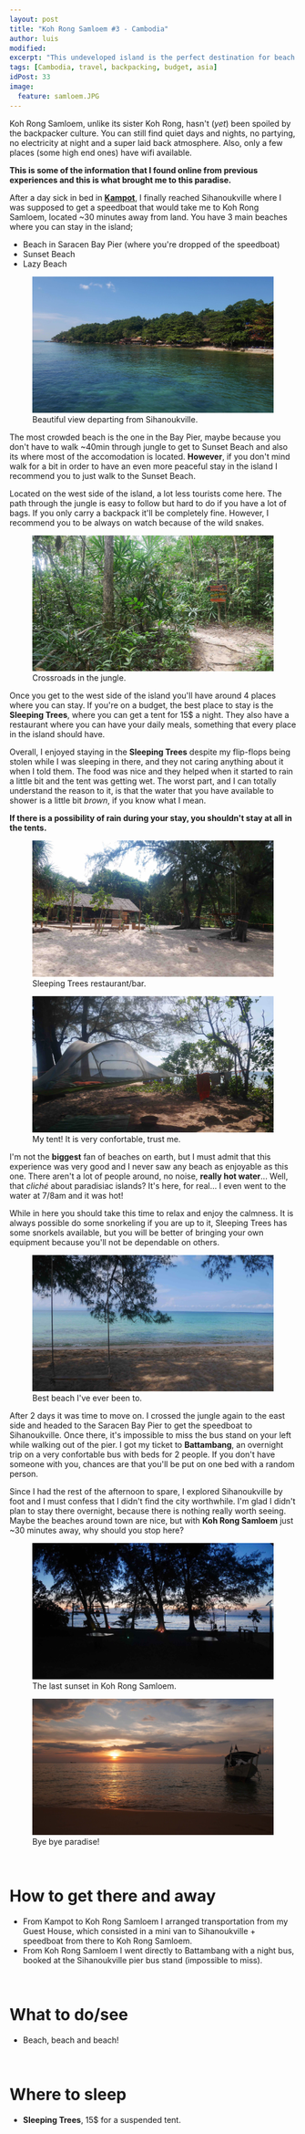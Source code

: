 ```yaml
---
layout: post
title: "Koh Rong Samloem #3 - Cambodia"
author: luis
modified:
excerpt: "This undeveloped island is the perfect destination for beach lovers. You won't have electricity at all times or wifi, but you will have the most perfect beach that you can find in Cambodia."
tags: [Cambodia, travel, backpacking, budget, asia]
idPost: 33
image:
  feature: samloem.JPG
---
```


Koh Rong Samloem, unlike its sister Koh Rong, hasn't (<i>yet</i>) been spoiled by the backpacker culture. You can still find quiet days and nights, no partying, no electricity at night and a super laid back atmosphere. Also, only a few places (some high end ones) have wifi available.

<b><highlight><middle>This is some of the information that I found online from previous experiences and this is what brought me to this paradise.</middle></highlight></b>

After a day sick in bed in <b><a href="{{site.url}}/KepKampot" target="_blank">Kampot</a></b>, I finally reached Sihanoukville where I was supposed to get a speedboat that would take me to Koh Rong Samloem, located ~30 minutes away from land. You have 3 main beaches where you can stay in the island;

<ul>
<li>Beach in Saracen Bay Pier (where you're dropped of the speedboat)</li>
<li>Sunset Beach</li>
<li>Lazy Beach</li>
</ul>

<figure>
	<a href="../images/cambodia/samloem/samloem1.JPG"><img src="../images/cambodia/samloem/samloem1.JPG"></a>
	<figcaption>Beautiful view departing from Sihanoukville.</figcaption>
</figure>

The most crowded beach is the one in the Bay Pier, maybe because you don't have to walk ~40min through jungle to get to Sunset Beach and also its where most of the accomodation is located. <b>However</b>, if you don't mind walk for a bit in order to have an even more peaceful stay in the island I recommend you to just walk to the Sunset Beach.

Located on the west side of the island, a lot less tourists come here. The path through the jungle is easy to follow but hard to do if you have a lot of bags. If you only carry a backpack it'll be completely fine. However, I recommend you to be always on watch because of the wild snakes.

<figure>
	<a href="../images/cambodia/samloem/samloem2.JPG"><img src="../images/cambodia/samloem/samloem2.JPG"></a>
	<figcaption>Crossroads in the jungle.</figcaption>
</figure>

Once you get to the west side of the island you'll have around 4 places where you can stay. If you're on a budget, the best place to stay is the <b>Sleeping Trees</b>, where you can get a tent for 15$ a night. They also have a restaurant where you can have your daily meals, something that every place in the island should have.

Overall, I enjoyed staying in the <b>Sleeping Trees</b> despite my flip-flops being stolen while I was sleeping in there, and they not caring anything about it when I told them. The food was nice and they helped when it started to rain a little bit and the tent was getting wet. The worst part, and I can totally understand the reason to it, is that the water that you have available to shower is a little bit <i>brown</i>, if you know what I mean.

<b><highlight><middle>If there is a possibility of rain during your stay, you shouldn't stay at all in the tents.</middle></highlight></b>

<figure>
	<a href="../images/cambodia/samloem/samloem4.JPG"><img src="../images/cambodia/samloem/samloem4.JPG"></a>
	<figcaption>Sleeping Trees restaurant/bar.</figcaption>
</figure>

<figure>
	<a href="../images/cambodia/samloem/samloem3.JPG"><img src="../images/cambodia/samloem/samloem3.JPG"></a>
	<figcaption>My tent! It is very confortable, trust me.</figcaption>
</figure>

I'm not the <b>biggest</b> fan of beaches on earth, but I must admit that this experience was very good and I never saw any beach as enjoyable as this one. There aren't a lot of people around, no noise, <b>really hot water</b>... Well, that <i>cliché</i> about paradisiac islands? It's here, for real... I even went to the water at 7/8am and it was hot!

While in here you should take this time to relax and enjoy the calmness. It is always possible do some snorkeling if you are up to it, Sleeping Trees has some snorkels available, but you will be better of bringing your own equipment because you'll not be dependable on others.

<figure>
	<a href="../images/cambodia/samloem/samloem5.JPG"><img src="../images/cambodia/samloem/samloem5.JPG"></a>
	<figcaption>Best beach I've ever been to.</figcaption>
</figure>

After 2 days it was time to move on. I crossed the jungle again to the east side and headed to the Saracen Bay Pier to get the speedboat to Sihanoukville. Once there, it's impossible to miss the bus stand on your left while walking out of the pier. I got my ticket to <b>Battambang</b>, an overnight trip on a very confortable bus with beds for 2 people. If you don't have someone with you, chances are that you'll be put on one bed with a random person.

Since I had the rest of the afternoon to spare, I explored Sihanoukville by foot and I must confess that I didn't find the city worthwhile. I'm glad I didn't plan to stay there overnight, because there is nothing really worth seeing. Maybe the beaches around town are nice, but with <b>Koh Rong Samloem</b> just ~30 minutes away, why should you stop here?

<figure>
	<a href="../images/cambodia/samloem/samloem6.JPG"><img src="../images/cambodia/samloem/samloem6.JPG"></a>
	<figcaption>The last sunset in Koh Rong Samloem.</figcaption>
</figure>

<figure>
	<a href="../images/cambodia/samloem/samloem7.JPG"><img src="../images/cambodia/samloem/samloem7.JPG"></a>
	<figcaption>Bye bye paradise!</figcaption>
</figure>

<br>
<h1>How to get there and away</h1>
<ul>
<li>From Kampot to Koh Rong Samloem I arranged transportation from my Guest House, which consisted in a mini van to Sihanoukville + speedboat from there to Koh Rong Samloem.</li>
<li>From Koh Rong Samloem I went directly to Battambang with a night bus, booked at the Sihanoukville pier bus stand (impossible to miss).</li>
</ul>

<br>
<h1>What to do/see</h1>
<ul>
<li>Beach, beach and beach!</li>
</ul>

<br>
<h1>Where to sleep</h1>
<ul>
<li><b>Sleeping Trees</b>, 15$ for a suspended tent.</li>
</ul>